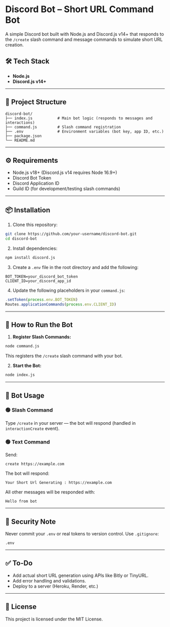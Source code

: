 # Discord Bot – Short URL Command Bot

A simple Discord bot built with Node.js and Discord.js v14+ that responds to the `/create` slash command and message commands to simulate short URL creation.

## 🛠️ Tech Stack

- **Node.js**
- **Discord.js v14+**

---

## 📁 Project Structure

```
discord-bot/
├── index.js           # Main bot logic (responds to messages and interactions)
├── command.js         # Slash command registration
├── .env               # Environment variables (bot key, app ID, etc.)
├── package.json
└── README.md
```

---

## ⚙️ Requirements

- Node.js v18+ (Discord.js v14 requires Node 16.9+)
- Discord Bot Token
- Discord Application ID
- Guild ID (for development/testing slash commands)

---

## 📦 Installation

1. Clone this repository:

```bash
git clone https://github.com/your-username/discord-bot.git
cd discord-bot
```

2. Install dependencies:

```bash
npm install discord.js
```

3. Create a `.env` file in the root directory and add the following:

```
BOT_TOKEN=your_discord_bot_token
CLIENT_ID=your_discord_app_id
```

4. Update the following placeholders in your `command.js`:

```js
.setToken(process.env.BOT_TOKEN)
Routes.applicationCommands(process.env.CLIENT_ID)
```

---

## 🚀 How to Run the Bot

1. **Register Slash Commands:**

```bash
node command.js
```

This registers the `/create` slash command with your bot.

2. **Start the Bot:**

```bash
node index.js
```

---

## 🧪 Bot Usage

### 🟢 Slash Command

Type `/create` in your server — the bot will respond (handled in `interactionCreate` event).

### 🟢 Text Command

Send:

```
create https://example.com
```

The bot will respond:

```
Your Short Url Generating : https://example.com
```

All other messages will be responded with:

```
Hello from bot
```

---

## 🔐 Security Note

Never commit your `.env` or real tokens to version control. Use `.gitignore`:

```
.env
```

---

## ✅ To-Do

- Add actual short URL generation using APIs like Bitly or TinyURL.
- Add error handling and validations.
- Deploy to a server (Heroku, Render, etc.)

---

## 📄 License

This project is licensed under the MIT License.
